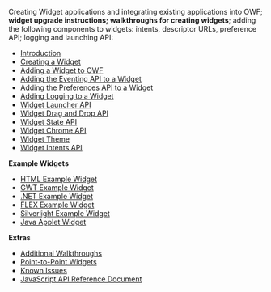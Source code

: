 Creating Widget applications and integrating existing applications into OWF; **widget upgrade instructions; walkthroughs for creating widgets**; adding the following components to widgets: intents, descriptor URLs, preference API; logging and launching API:

* [Introduction](OWF-7-Developer-Introduction)
* [Creating a Widget](OWF-7-Developer-Creating-a-Widget)
* [Adding a Widget to OWF](OWF-7-Developer-Adding-a-Widget-to-OWF)
* [Adding the Eventing API to a Widget](OWF-7-Developer-Adding-Eventing-API-to-Widget)
* [Adding the Preferences API to a Widget](OWF-7-Developer-Adding-Preferences-API-to-Widget)
* [Adding Logging to a Widget](OWF-7-Developer-Add-Logging-to-Widget)
* [Widget Launcher API](OWF-7-Developer-Widget-Launcher-API)
* [Widget Drag and Drop API](OWF-7-Developer-Widget-Drag-and-Drop-API)
* [Widget State API](OWF-7-Developer-Widget-State-API)
* [Widget Chrome API](OWF-7-Developer-Widget-Chrome-API)
* [Widget Theme](OWF-7-Developer-Widget-Theme)
* [Widget Intents API](OWF-7-Developer-Widget-Intents-API)

**Example Widgets**

* [HTML Example Widget](OWF-7-Developer-HTML-Example-Widget)
* [GWT Example Widget](OWF-7-Developer-GWT-Example-Widget)
* [.NET Example Widget](OWF-7-Developer-.NET-Example-Widget)
* [FLEX Example Widget](OWF-7-Developer-FLEX-Example-Widget)
* [Silverlight Example Widget](OWF-7-Developer-Silverlight-Example-Widget)
* [Java Applet Widget](OWF-7-Developer-Java-Applet-Example-Widget)

**Extras**

* [Additional Walkthroughs](OWF-7-Developer-Additional-Walkthroughs)
* [Point-to-Point Widgets](OWF-7-Developer-Point-to-Point-Widgets)
* [Known Issues](OWF-7-Developer-Known-Issues)
* [JavaScript API Reference Document](OWF-7-JSDoc)